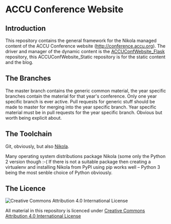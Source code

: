 # ACCU Conference Website

## Introduction

This repository contains the general framework for the Nikola managed content of the ACCU Conference website
(http://conference.accu.org). The driver and manager of the dynamic content is the
[ACCUConfWebsite_Flask](https://github.com/russel/ACCUConfWebsite_Flask) repository, this
ACCUConfWebsite_Static repository is for the static content and the blog.

## The Branches

The master branch contains the generic common material, the year specific branches contain the material for
that year's conference. Only one year specific branch is ever active. Pull requests for generic stuff should
be made to master for merging into the year specific branch. Year specific material must be  in pull
requests for the year specific branch. Obvious but worth being explicit about.

## The Toolchain

Git, obviously, but also [Nikola](https://getnikola.com/).

Many operating system distributions package Nikola (some only the Python 2 version though :-( If there is
not a suitable package then creating a virtualenv and installing Nikola from PyPI using pip works well –
Python 3 being the most senble choice of Python obviously.

## The Licence

![Creative Commons Attribution 4.0 International License](https://i.creativecommons.org/l/by/4.0/88x31.png)

All material in this repository is licenced under
[Creative Commons Attribution 4.0 International License](http://creativecommons.org/licenses/by/4.0/)

